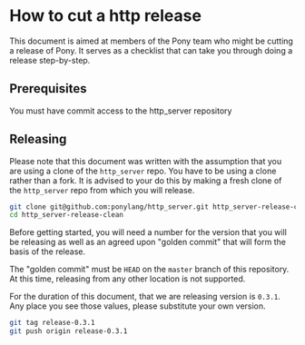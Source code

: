 # How to cut a http release

This document is aimed at members of the Pony team who might be cutting a release of Pony. It serves as a checklist that can take you through doing a release step-by-step.

## Prerequisites

You must have commit access to the http_server repository

## Releasing

Please note that this document was written with the assumption that you are using a clone of the `http_server` repo. You have to be using a clone rather than a fork. It is advised to your do this by making a fresh clone of the `http_server` repo from which you will release.

```bash
git clone git@github.com:ponylang/http_server.git http_server-release-clean
cd http_server-release-clean
```

Before getting started, you will need a number for the version that you will be releasing as well as an agreed upon "golden commit" that will form the basis of the release.

The "golden commit" must be `HEAD` on the `master` branch of this repository. At this time, releasing from any other location is not supported.

For the duration of this document, that we are releasing version is `0.3.1`. Any place you see those values, please substitute your own version.

```bash
git tag release-0.3.1
git push origin release-0.3.1
```
